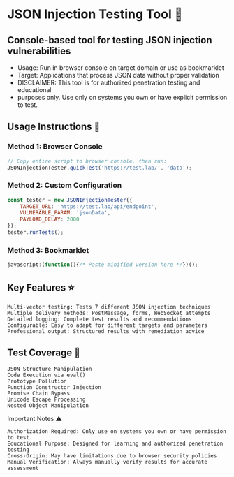 # JSON Injection Testing Tool 🔧
## Console-based tool for testing JSON injection vulnerabilities

 * Usage: Run in browser console on target domain or use as bookmarklet
 * Target: Applications that process JSON data without proper validation
 * DISCLAIMER: This tool is for authorized penetration testing and educational 
 * purposes only. Use only on systems you own or have explicit permission to test.

## Usage Instructions 📖
### Method 1: Browser Console

```javascript
// Copy entire script to browser console, then run:
JSONInjectionTester.quickTest('https://test.lab/', 'data');
```

### Method 2: Custom Configuration

```javascript
const tester = new JSONInjectionTester({
    TARGET_URL: 'https://test.lab/api/endpoint',
    VULNERABLE_PARAM: 'jsonData',
    PAYLOAD_DELAY: 2000
});
tester.runTests();
```

### Method 3: Bookmarklet

```javascript
javascript:(function(){/* Paste minified version here */})();
```

## Key Features ⭐

    Multi-vector testing: Tests 7 different JSON injection techniques
    Multiple delivery methods: PostMessage, forms, WebSocket attempts
    Detailed logging: Complete test results and recommendations
    Configurable: Easy to adapt for different targets and parameters
    Professional output: Structured results with remediation advice


## Test Coverage 🎯

    JSON Structure Manipulation
    Code Execution via eval()
    Prototype Pollution
    Function Constructor Injection
    Promise Chain Bypass
    Unicode Escape Processing
    Nested Object Manipulation

Important Notes ⚠️

    Authorization Required: Only use on systems you own or have permission to test
    Educational Purpose: Designed for learning and authorized penetration testing
    Cross-Origin: May have limitations due to browser security policies
    Manual Verification: Always manually verify results for accurate assessment

